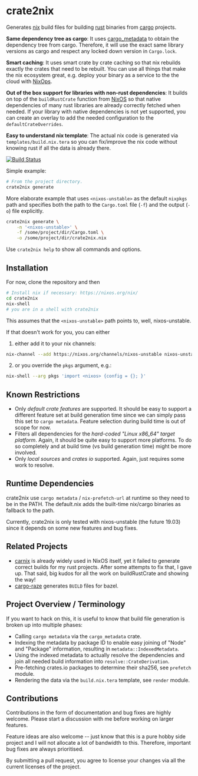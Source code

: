 # crate2nix

Generates [nix](https://nixos.org/nix/) build files for building [rust](https://www.rust-lang.org/) binaries from 
[cargo](https://crates.io/) projects.

**Same dependency tree as cargo**: It uses [cargo_metadata](https://github.com/oli-obk/cargo_metadata) to obtain the dependency tree from cargo. Therefore,
it will use the exact same library versions as cargo and respect any locked down version in `Cargo.lock`.

**Smart caching**: It uses smart crate by crate caching so that nix rebuilds exactly the crates that need to be rebuilt. You can use all
things that make the nix ecosystem great, e.g. deploy your binary as a service to the the cloud with 
[NixOps](https://nixos.org/nixops/).

**Out of the box support for libraries with non-rust dependencies**: It builds on top of the `buildRustCrate` 
function from [NixOS](https://nixos.org/) so that native dependencies of
many rust libraries are already correctly fetched when needed. If your library with native dependencies is not yet 
supported, you can create an overlay to add the needed configuration to the `defaultCrateOverrides`.

**Easy to understand nix template**: The actual nix code is generated via `templates/build.nix.tera` so you can 
fix/improve the nix code without knowing rust if all the data is already there.

[![Build Status](https://travis-ci.org/kolloch/crate2nix.svg?branch=master)](https://travis-ci.org/kolloch/crate2nix)

Simple example:

```bash
# From the project directory.
crate2nix generate
```

More elaborate example that uses `<nixos-unstable>` as the default `nixpkgs` path and specifies both the path
to the `Cargo.toml` file (`-f`) and the output (`-o`) file explicitly.

```bash
crate2nix generate \
    -n '<nixos-unstable>' \
    -f /some/project/dir/Cargo.toml \
    -o /some/project/dir/crate2nix.nix
```

Use `crate2nix help` to show all commands and options.

## Installation

For now, clone the repository and then

```bash
# Install nix if necessary: https://nixos.org/nix/
cd crate2nix
nix-shell
# you are in a shell with crate2nix
```

This assumes that the `<nixos-unstable>` path points to, well, nixos-unstable.

If that doesn't work for you, you can either 

1. either add it to your nix channels:

```bash
nix-channel --add https://nixos.org/channels/nixos-unstable nixos-unstable
```

2. or you override the `pkgs` argument, e.g.:

```bash
nix-shell --arg pkgs 'import <nixos> {config = {}; }'
```

## Known Restrictions

* Only *default crate features* are supported. It should be easy to support a different feature set at build generation 
  time since we can simply pass this set to `cargo metadata`. Feature selection during build time is out of scope for 
  now.
* Filters all dependencies for the *hard-coded "Linux x86_64" target platform*. Again, it should be quite easy to 
  support more platforms. To do so completely and at build time (vs build generation time) might be more involved.
* Only *local sources* and *crates io* supported. Again, just requires some work to resolve.
  

## Runtime Dependencies

crate2nix use `cargo metadata` / `nix-prefetch-url` at runtime so they need to be in the PATH. The default.nix
adds the built-time nix/cargo binaries as fallback to the path.

Currently, crate2nix is only tested with nixos-unstable (the future 19.03) since it depends on some new features
and bug fixes.

## Related Projects

* [carnix](https://nest.pijul.com/pmeunier/carnix:master) is already widely used in NixOS itself, yet it failed to
  generate correct builds for my rust projects. After some attempts to fix that, I gave up. That said, big kudos for 
  all the work on buildRustCrate and showing the way!
* [cargo-raze](https://github.com/google/cargo-raze) generates `BUILD` files for bazel.

## Project Overview / Terminology

If you want to hack on this, it is useful to know that build file generation is broken up into multiple phases:

* Calling `cargo metadata` via the `cargo_metadata` crate.
* Indexing the metadata by package ID to enable easy joining of "Node" and "Package" information, resulting in 
  `metadata::IndexedMetadata`.
* Using the indexed metadata to actually resolve the dependencies and join all needed build information into 
  `resolve::CrateDerivation`.
* Pre-fetching crates.io packages to determine their sha256, see `prefetch` module.
* Rendering the data via the `build.nix.tera` template, see `render` module.

## Contributions

Contributions in the form of documentation and bug fixes are highly welcome. Please start a discussion with me before
working on larger features.

Feature ideas are also welcome -- just know that this is a pure hobby side project and I will not allocate a lot of
bandwidth to this. Therefore, important bug fixes are always prioritised.

By submitting a pull request, you agree to license your changes via all the current licenses of the project.
